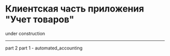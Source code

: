 # Клиентская часть приложения "Учет товаров"

under construction
____________________

part 2
part 1  - automated_accounting


